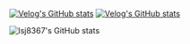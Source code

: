 [![Velog's GitHub stats](https://velog-readme-stats.vercel.app/api/badge?name=lsj8367)](https://velog.io/@lsj8367)
[![Velog's GitHub stats](https://velog-readme-stats.vercel.app/api?name=lsj8367)](https://github.com/lsj8367/velog-readme-stats)

![lsj8367's GitHub stats](https://github-readme-stats.vercel.app/api?username=lsj8367&show_icons=true&theme=gruvbox)
